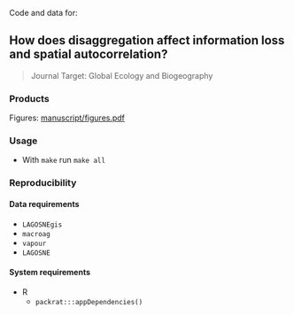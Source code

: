 Code and data for:

## How does disaggregation affect information loss and spatial autocorrelation?

> Journal Target: Global Ecology and Biogeography

### Products

Figures: [manuscript/figures.pdf](manuscript/figures.pdf)

### Usage

* With `make` run `make all`

### Reproducibility

#### Data requirements

* `LAGOSNEgis`
* `macroag`
* `vapour`
* `LAGOSNE`

#### System requirements

* R
  * `packrat:::appDependencies()`
